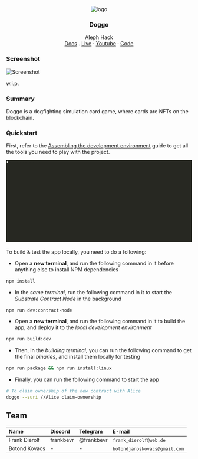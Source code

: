 <div align="center">
<img src="https://i.ibb.co/F6NMTSd/DALL-E-2024-01-11-17-03-47-A-playful-and-engaging-logo-for-a-simulation-game-application-named-Dogo.png" alt="logo" width="120" height="120" />
</div>

<h3 align="center">Doggo</h3>
  <p align="center">
  Aleph Hack
        <br />
    <a href="">Docs</a>
    .
    <a href="">Live</a>
    ·
    <a href="">Youtube</a>
    ·
    <a href="https://github.com/bokovhu/doggo">Code</a>
  </p>
</div>

### Screenshot

![Screenshot]()

w.i.p.

### Summary

Doggo is a dogfighting simulation card game, where cards are NFTs on the blockchain.

### Quickstart

First, refer to the [Assembling the development environment](./packages/docs/02-Main/01-DevEnv.md) guide to get all the tools you need to play with the project.

![](./quickstart.gif)

To build & test the app locally, you need to do a following:

* Open a **new terminal**, and run the following command in it before anything else to install NPM dependencies

```bash
npm install
```

* In the _same terminal_, run the following command in it to start the _Substrate Contract Node_ in the background

```bash
npm run dev:contract-node
```

* Open a **new terminal**, and run the following command in it to build the app, and deploy it to the _local development environment_

```bash
npm run build:dev
```

* Then, in the _building terminal_, you can run the following command to get the final _binaries_, and install them locally for testing

```bash
npm run package && npm run install:linux
```

* Finally, you can run the following command to start the app

```bash
# To claim ownership of the new contract with Alice
doggo --suri //Alice claim-ownership
```

## Team

| Name          | Discord   | Telegram   | E-mail                        |
| :------------ | :-------- | :--------- | :---------------------------- |
| Frank Dierolf | frankbevr | @frankbevr | `frank_dierolf@web.de`        |
| Botond Kovacs | -         | -          | `botondjanoskovacs@gmail.com` |
